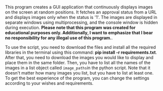 This program creates a GUI application that continuously displays images on the screen at random positions. 
It fetches an approval status from a URL and displays images only when the status is '1'. 
The images are displayed in separate windows using multiprocessing, and the console window is hidden during execution. 
**Please note that this program was created for educational purposes only. Additionally, I want to emphasize that I bear no responsibility for any illegal use of this program.**.

To use the script, you need to download the files and install all the required libraries in the terminal using this command: **pip install -r requirements.txt**. After that, you need to download the images you would like to display and place them in the same folder. Then, you have to list all the names of the images in a list object called `image_paths`in the python script. Note that it doesn't matter how many images you list, but you have to list at least one.
To get the best experience of the program, you can change the settings according to your wishes and requirements.



